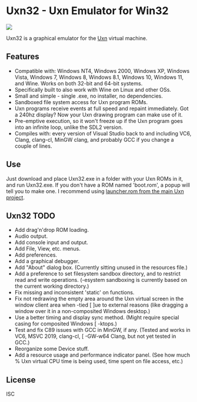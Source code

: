 Uxn32 - Uxn Emulator for Win32
==============================

![](https://raw.githubusercontent.com/wiki/randrew/uxn32/uxn32-banner.png)

Uxn32 is a graphical emulator for the [Uxn](https://wiki.xxiivv.com/site/uxn.html) virtual machine.

Features
--------

* Compatible with: Windows NT4, Windows 2000, Windows XP, Windows Vista, Windows 7, Windows 8, Windows 8.1, Windows 10, Windows 11, and Wine. Works on both 32-bit and 64-bit systems.
* Specifically built to also work with Wine on Linux and other OSs.
* Small and simple - single .exe, no installer, no dependencies.
* Sandboxed file system access for Uxn program ROMs.
* Uxn programs receive events at full speed and repaint immediately. Got a 240hz display? Now your Uxn drawing program can make use of it.
* Pre-emptive execution, so it won't freeze up if the Uxn program goes into an infinite loop, unlike the SDL2 version.
* Compiles with: every version of Visual Studio back to and including VC6, Clang, clang-cl, MinGW clang, and probably GCC if you change a couple of lines.

Use
---

Just download and place Uxn32.exe in a folder with your Uxn ROMs in it, and run Uxn32.exe. If you don't have a ROM named 'boot.rom', a popup will tell you to make one. I recommend using [launcher.rom from the main Uxn project](https://git.sr.ht/~rabbits/uxn/tree/main/item/projects/software/launcher.tal).

Uxn32 TODO
----------

- Add drag'n'drop ROM loading.
- Audio output.
- Add console input and output.
- Add File, View, etc. menus.
- Add preferences.
- Add a graphical debugger.
- Add "About" dialog box. (Currently sitting unused in the resources file.)
- Add a preference to set filesystem sandbox directory, and to restrict read and write operations. (-esystem sandboxing is currently based on the current working directory.)
- Fix missing and inconsistent 'static' on functions.
- Fix not redrawing the empty area around the Uxn virtual screen in the window client area when -tied [ ]ue to external reasons (like dragging a window over it in a non-composited Windows desktop.)
- Use a better timing and display sync method. (Might require special casing for composited Windows [ -ktops.)
- Test and fix C89 issues with GCC in MinGW, if any. (Tested and works in VC6, MSVC 2019, clang-cl, [ -GW-w64 Clang, but not yet tested in GCC.)
- Reorganize some Device stuff.
- Add a resource usage and performance indicator panel. (See how much % Uxn virtual CPU time is being used, time spent on file access, etc.)

License
-------

ISC
